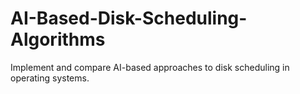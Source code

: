 # AI-Based-Disk-Scheduling-Algorithms
Implement and compare AI-based approaches to disk scheduling in operating systems.
